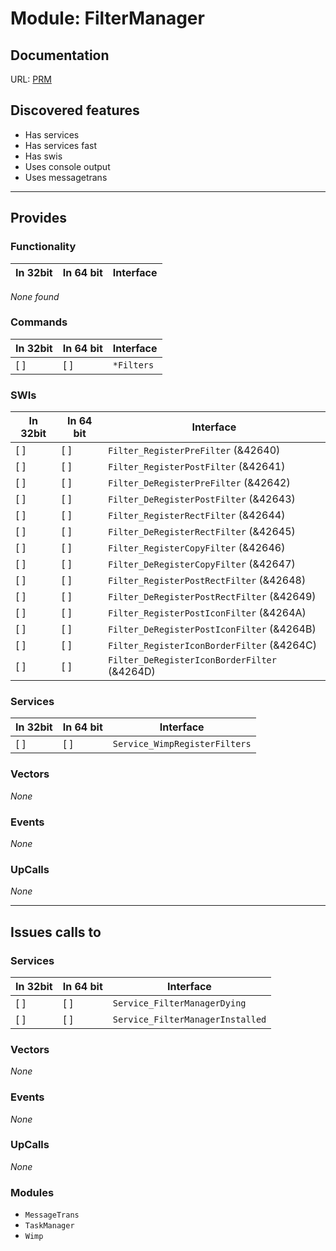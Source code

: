 # Module: FilterManager

## Documentation

URL: [PRM](http://www.riscos.com/support/developers/prm/filterman.html)

## Discovered features


* Has services
* Has services fast
* Has swis
* Uses console output
* Uses messagetrans

---

## Provides

### Functionality

| In 32bit | In 64 bit | Interface |
|----------|-----------|-----------|

*None found*

### Commands


| In 32bit | In 64 bit | Interface |
|----------|-----------|-----------|
| [ ]      | [ ]       | `*Filters` |


### SWIs


| In 32bit | In 64 bit | Interface |
|----------|-----------|-----------|
| [ ]      | [ ]       | `Filter_RegisterPreFilter` (&42640) |
| [ ]      | [ ]       | `Filter_RegisterPostFilter` (&42641) |
| [ ]      | [ ]       | `Filter_DeRegisterPreFilter` (&42642) |
| [ ]      | [ ]       | `Filter_DeRegisterPostFilter` (&42643) |
| [ ]      | [ ]       | `Filter_RegisterRectFilter` (&42644) |
| [ ]      | [ ]       | `Filter_DeRegisterRectFilter` (&42645) |
| [ ]      | [ ]       | `Filter_RegisterCopyFilter` (&42646) |
| [ ]      | [ ]       | `Filter_DeRegisterCopyFilter` (&42647) |
| [ ]      | [ ]       | `Filter_RegisterPostRectFilter` (&42648) |
| [ ]      | [ ]       | `Filter_DeRegisterPostRectFilter` (&42649) |
| [ ]      | [ ]       | `Filter_RegisterPostIconFilter` (&4264A) |
| [ ]      | [ ]       | `Filter_DeRegisterPostIconFilter` (&4264B) |
| [ ]      | [ ]       | `Filter_RegisterIconBorderFilter` (&4264C) |
| [ ]      | [ ]       | `Filter_DeRegisterIconBorderFilter` (&4264D) |


### Services


| In 32bit | In 64 bit | Interface |
|----------|-----------|-----------|
| [ ]      | [ ]       | `Service_WimpRegisterFilters` |


### Vectors


*None*


### Events


*None*


### UpCalls


*None*


---

## Issues calls to

### Services


| In 32bit | In 64 bit | Interface |
|----------|-----------|-----------|
| [ ]      | [ ]       | `Service_FilterManagerDying` |
| [ ]      | [ ]       | `Service_FilterManagerInstalled` |


### Vectors


*None*


### Events


*None*


### UpCalls


*None*


### Modules


* `MessageTrans`
* `TaskManager`
* `Wimp`


